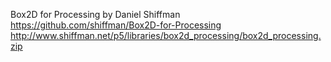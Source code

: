 Box2D for Processing
by Daniel Shiffman
https://github.com/shiffman/Box2D-for-Processing
http://www.shiffman.net/p5/libraries/box2d_processing/box2d_processing.zip
